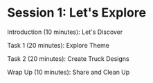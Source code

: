 # Session 1: Let's Explore

Introduction (10 minutes): Let's Discover

Task 1 (20 minutes): Explore Theme

Task 2 (20 minutes): Create Truck Designs

Wrap Up (10 minutes): Share and Clean Up
